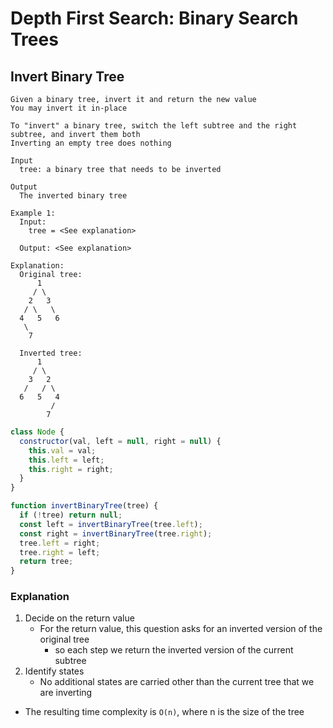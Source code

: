 # Depth First Search: Binary Search Trees
## Invert Binary Tree
```
Given a binary tree, invert it and return the new value
You may invert it in-place

To "invert" a binary tree, switch the left subtree and the right subtree, and invert them both
Inverting an empty tree does nothing

Input
  tree: a binary tree that needs to be inverted

Output
  The inverted binary tree

Example 1:
  Input:
    tree = <See explanation>
  
  Output: <See explanation>

Explanation:
  Original tree:
      1
     / \
    2   3
   / \   \
  4   5   6
   \
    7

  Inverted tree:
      1
     / \
    3   2
   /   / \
  6   5   4
         /
        7
```
```javascript
class Node {
  constructor(val, left = null, right = null) {
    this.val = val;
    this.left = left;
    this.right = right;
  }
}

function invertBinaryTree(tree) {
  if (!tree) return null;
  const left = invertBinaryTree(tree.left);
  const right = invertBinaryTree(tree.right);
  tree.left = right;
  tree.right = left;
  return tree;
}
```
### Explanation
1. Decide on the return value
    - For the return value, this question asks for an inverted version of the original tree
      - so each step we return the inverted version of the current subtree
2. Identify states
    - No additional states are carried other than the current tree that we are inverting
- The resulting time complexity is `O(n)`, where n is the size of the tree
